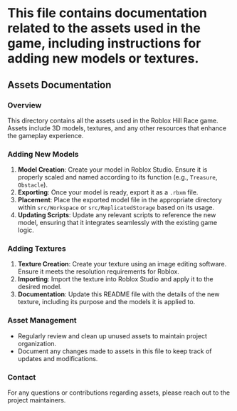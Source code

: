 # This file contains documentation related to the assets used in the game, including instructions for adding new models or textures.

## Assets Documentation

### Overview
This directory contains all the assets used in the Roblox Hill Race game. Assets include 3D models, textures, and any other resources that enhance the gameplay experience.

### Adding New Models
1. **Model Creation**: Create your model in Roblox Studio. Ensure it is properly scaled and named according to its function (e.g., `Treasure`, `Obstacle`).
2. **Exporting**: Once your model is ready, export it as a `.rbxm` file.
3. **Placement**: Place the exported model file in the appropriate directory within `src/Workspace` or `src/ReplicatedStorage` based on its usage.
4. **Updating Scripts**: Update any relevant scripts to reference the new model, ensuring that it integrates seamlessly with the existing game logic.

### Adding Textures
1. **Texture Creation**: Create your texture using an image editing software. Ensure it meets the resolution requirements for Roblox.
2. **Importing**: Import the texture into Roblox Studio and apply it to the desired model.
3. **Documentation**: Update this README file with the details of the new texture, including its purpose and the models it is applied to.

### Asset Management
- Regularly review and clean up unused assets to maintain project organization.
- Document any changes made to assets in this file to keep track of updates and modifications.

### Contact
For any questions or contributions regarding assets, please reach out to the project maintainers.